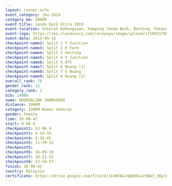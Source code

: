 ```yaml
---
layout: runner-info 
event_category: jbu-2019 
category_km: 100KM 
event-title: Janda Baik Ultra 2019
event-location: Sekolah Kebangsaan, Kampung Janda Baik, Bentong, Pahang, Malaysia 
event-logo: https://res.cloudinary.com/raceyaya/image/upload/v1569217009/logo/janda-baik_vch1pc.jpg 
event-date: 2019-09-14 
checkpoint-name2: Split 1 Y Junction 
checkpoint-name3: Split 2 E Farm 
checkpoint-name4: Split 3 Genting 
checkpoint-name5: Split 4 Y Junction 
checkpoint-name6: Split 5 ATV 
checkpoint-name7: Split 6 Nuang (1) 
checkpoint-name8: Split 7 G Nuang 
checkpoint-name9: Split 8 Nuang (2) 
overall_rank: 76
gender_rank: 12
category_rank: 3
bib: 14006
name: NOORZALINA SHAMSUDIN
distance: 100KM
category: 100KM Women Veteran
gender: Female
time: 26-00-42
start: 0-00.0
checkpoint2: 53-06.4
checkpoint3: 4-14-34
checkpoint4: 8-24-45
checkpoint5: 11-59-52
checkpoint5: 
checkpoint6: 16-09-10
checkpoint7: 20-21-53
checkpoint8: 23-58-57
finish: 26-00-42
country: Malaysia
certificate: https://drive.google.com/file/d/1knWfAGJqQQ68LwrEBA3_IKpiH7PAoTrG/view?usp=sharing
---
```

